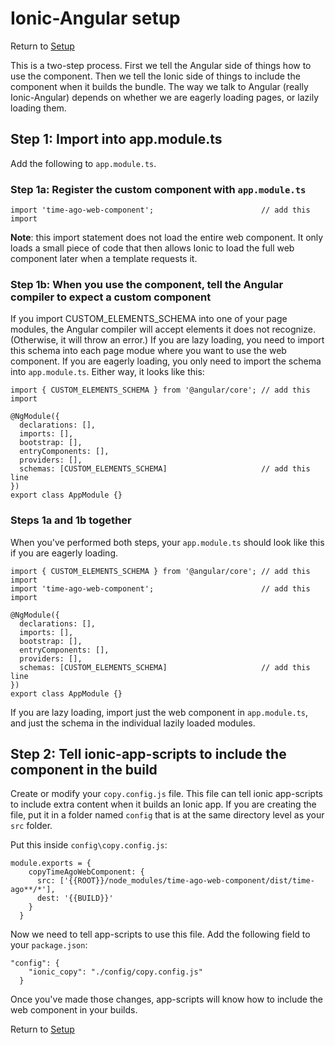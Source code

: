 # Ionic-Angular setup

Return to [Setup](./setup.md)

This is a two-step process. First we tell the Angular side of things how to use the component. Then we tell the Ionic side of things to include the component when it builds the bundle. The way we talk to Angular (really Ionic-Angular) depends on whether we are eagerly loading pages, or lazily loading them.

## Step 1: Import into app.module.ts

Add the following to ```app.module.ts```.

### Step 1a: Register the custom component with ```app.module.ts```

```
import 'time-ago-web-component';                        // add this import
```

**Note**: this import statement does not load the entire web component. It only loads a small piece of code that then allows Ionic to load the full web component later when a template requests it.

### Step 1b: When you use the component, tell the Angular compiler to expect a custom component

If you import CUSTOM_ELEMENTS_SCHEMA into one of your page modules, the Angular compiler will accept elements it does not recognize. (Otherwise, it will throw an error.)  If you are lazy loading, you need to import this schema into each page modue where you want to use the web component.  If you are eagerly loading, you only need to import the schema into ```app.module.ts```.  Either way, it looks like this:

```
import { CUSTOM_ELEMENTS_SCHEMA } from '@angular/core'; // add this import

@NgModule({
  declarations: [],
  imports: [],
  bootstrap: [],
  entryComponents: [],
  providers: [],
  schemas: [CUSTOM_ELEMENTS_SCHEMA]                     // add this line
})
export class AppModule {}
```

### Steps 1a and 1b together

When you've performed both steps, your ```app.module.ts``` should look like this if you are eagerly loading.

```
import { CUSTOM_ELEMENTS_SCHEMA } from '@angular/core'; // add this import
import 'time-ago-web-component';                        // add this import

@NgModule({
  declarations: [],
  imports: [],
  bootstrap: [],
  entryComponents: [],
  providers: [],
  schemas: [CUSTOM_ELEMENTS_SCHEMA]                     // add this line
})
export class AppModule {}
```

If you are lazy loading, import just the web component in ```app.module.ts```, and just the schema in the individual lazily loaded modules.

## Step 2: Tell ionic-app-scripts to include the component in the build

Create or modify your ```copy.config.js``` file.  This file can tell ionic app-scripts to include extra content when it builds an Ionic app. If you are creating the file, put it in a folder named ```config``` that is at the same directory level as your ```src``` folder.

Put this inside ```config\copy.config.js```:
```
module.exports = {
    copyTimeAgoWebComponent: {
      src: ['{{ROOT}}/node_modules/time-ago-web-component/dist/time-ago**/*'],
      dest: '{{BUILD}}'
    }
  }
 ```

Now we need to tell app-scripts to use this file.  Add the following field to your ```package.json```:
```
"config": {
    "ionic_copy": "./config/copy.config.js"
  }
```
Once you've made those changes, app-scripts will know how to include the web component in your builds.

Return to [Setup](./setup.md)

